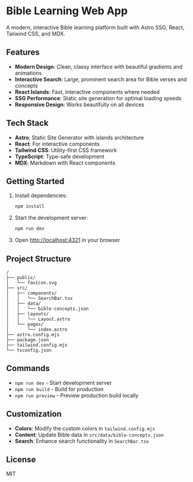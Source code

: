 # Bible Learning Web App

A modern, interactive Bible learning platform built with Astro SSG, React, Tailwind CSS, and MDX.

## Features

- **Modern Design**: Clean, classy interface with beautiful gradients and animations
- **Interactive Search**: Large, prominent search area for Bible verses and concepts
- **React Islands**: Fast, interactive components where needed
- **SSG Performance**: Static site generation for optimal loading speeds
- **Responsive Design**: Works beautifully on all devices

## Tech Stack

- **Astro**: Static Site Generator with islands architecture
- **React**: For interactive components
- **Tailwind CSS**: Utility-first CSS framework
- **TypeScript**: Type-safe development
- **MDX**: Markdown with React components

## Getting Started

1. Install dependencies:
   ```bash
   npm install
   ```

2. Start the development server:
   ```bash
   npm run dev
   ```

3. Open [http://localhost:4321](http://localhost:4321) in your browser

## Project Structure

```
/
├── public/
│   └── favicon.svg
├── src/
│   ├── components/
│   │   └── SearchBar.tsx
│   ├── data/
│   │   └── bible-concepts.json
│   ├── layouts/
│   │   └── Layout.astro
│   └── pages/
│       └── index.astro
├── astro.config.mjs
├── package.json
├── tailwind.config.mjs
└── tsconfig.json
```

## Commands

- `npm run dev` - Start development server
- `npm run build` - Build for production
- `npm run preview` - Preview production build locally

## Customization

- **Colors**: Modify the custom colors in `tailwind.config.mjs`
- **Content**: Update Bible data in `src/data/bible-concepts.json`
- **Search**: Enhance search functionality in `SearchBar.tsx`

## License

MIT
